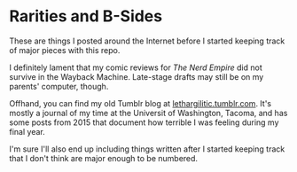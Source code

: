 # Rarities and B-Sides

These are things I posted around the Internet before I started keeping track of major pieces with this repo.

I definitely lament that my comic reviews for *The Nerd Empire* did not survive in the Wayback Machine. Late-stage drafts may still be on my parents' computer, though.

Offhand, you can find my old Tumblr blog at [lethargilitic.tumblr.com](http://lethargilistic.tumblr.com/). It's mostly a journal of my time at the Universit of Washington, Tacoma, and has some posts from 2015 that document how terrible I was feeling during my final year.

I'm sure I'll also end up including things written after I started keeping track that I don't think are major enough to be numbered.
